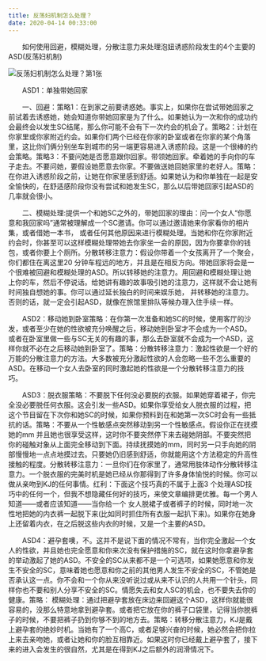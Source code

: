 ```yaml
---
title: 反荡妇机制怎么处理？
date: 2020-04-14 00:33:00
---
```




　　如何使用回避，模糊处理，分散注意力来处理泡妞诱惑阶段发生的4个主要的ASD(反荡妇机制)

![反荡妇机制怎么处理？第1张](/img/06d2597d2c47df6c5b256cc0ae50f496.jpg)

　　ASD1：单独带她回家

　　一、回避：策略1：在到家之前要诱惑她。事实上，如果你在尝试带她回家之前试着去诱惑她，她会知道你带她回家是为了什么。如果她认为一次和你的成功约会最终会以发生SC结尾，那么你可能不会有下一次约会的机会了。策略2：计划在你家里或你家附近约会。如果你们两个已经在你家的卧室或者在你家的某个角落里，这比你们俩分别坐车到城市的另一端更容易进入诱惑阶段。这是一个很棒的约会策略。策略3：不要问她是否愿意跟你回家。带领她回家。牵着她的手向你的车子走去。不要问她，要假设她愿意去你家。不要做送她回她家里的老好人。策略：在你进入诱惑阶段之前，让她在你家里感到舒适。如果她认为和你单独在一起是安全愉快的，在舒适感阶段你没有尝试和她发生SC，那么以后带她回家引起ASD的几率就会很小。

　　二、模糊处理:提供一个和她SC之外的，带她回家的理由：问一个女人“你愿意和我回家吗”通常被理解成一个SC邀请。你可以通过邀请她来你家看你的相片集，或者借她一本书， 或者任何其他原因来进行模糊处理。当她和你在你家附近约会时，你甚至可以这样模糊处理带她去你家坐一会的原因，因为你要拿你的钱包，或者你要上个厕所。分散转移注意力：假设你带着一个女孩离开了一个聚会，你们都住在离这里20 分钟车程远的地方，并且是在相反方向。带她回家将会是一个很难被回避和模糊处理的ASD。所以转移她的注意力。用回避和模糊处理让她上你的车，然后不停说话。给她讲有趣的故事吸引她的注意力，这样就不会让她有时间独自想她的事。你可以通过延长独白的时间来娱乐她， 并转移她的注意力。否则的话，就一定会引起ASD，就像在旅馆里排队等候办理入住手续一样。

　　ASD2：移动她到卧室策略：在你第一次准备和她SC的时候，使用客厅的沙发，或者至少在她的性欲被充分唤醒之后，移动她到卧室才不会成为一个ASD。或者在卧室里做一些与SC无关的有趣的事，那么去卧室就不会成为一个ASD，这样你就不必在之后移动她到卧室了。策略：分散转移注意力：激起性欲是一个好的万能的分散注意力的方法。大多数被充分激起性欲的人会忽略一些不怎么重要的ASD。在移动一个女人去卧室的同时激起她的性欲是一个分散转移注意力的技巧。

　　ASD3：脱衣服策略：不要脱下任何没必要脱的衣服。如果她穿着裙子，你完全没必要脱任何衣服。这会引发一些ASD。如果你享受给女人脱衣服的过程，把这个节目留在下次你和她SC的时候，如果你预料到在和她第一次SC时会有一些抵抗的话。策略：不要从一个性敏感点突然移动到另一个性敏感点。假设你正在抚摸她的mm 并且她也很享受这样，这时你不要突然停下来去碰她阴部。不要突然把你的碰触对象从上面完全移动到下面。持续抚摸她的mm，同时另一只手向她的阴部慢慢地一点点地摸过去。只要她仍旧感到舒适，你就能用这个方法稳定的升高性接触的程度。分散转移注意力：一旦你们在你家里了，通常用肢体动作分散转移注意力。一个脱衣服的完美时机是她已经从你那得到了许多身体愉悦的时候。你可以做从亲吻到KJ的任何事情。红利：下面这个技巧真的不属于上面3 个处理ASD技巧中的任何一个，但我不想隐藏任何好的技巧，来使文章编排更优雅。每一个男人知道——或者应该知道——当你给一个 女人脱裙子或者裤子的时候，同时地一次性地把她的内衣裤一起脱下来(比如同时抓住所有衣服一起扒下来)。如果你在她身上还留着内衣，在之后脱这些内衣的时候，又是一个主要的ASD。

　　ASD4：避孕套噢，不。这并不是说下面的情况不常有，当你完全激起一个女人的性欲，并且她也完全愿意和你来次没有保护措施的SC，就在这时你拿避孕套的举动激起了她的ASD。不安全的SC从来都不是一个可选项，如果她愿意和你发生不安全的SC，意味着她也愿意和你之前的其他男人发生不安全的SC，不管她是否承认这一点。你不会和一个你从来没听说过或从来不认识的人共用一个针头，同样你也不要和别人分享不安全的SC。情愿失去和女人SC的机会，也不要失去你的健康。策略： 模糊处理：通过把避孕套放在床边来回避这个ASD，这样你就能很容易的，没那么特意地拿到避孕套。或者把它放在你的裤子口袋里，记得当你脱裤子的时候，不要把裤子扔到你够不到的地方去。策略：转移分散注意力，KJ是戴上避孕套的绝妙时机。当她有了一个高C，或者足够兴奋的时候，她必然会把你拉上来去亲吻她，或者让她和你的脸互相靠近。如果这时你已经戴上避孕套了，接下来的进入会发生的很自然，尤其是在得到KJ之后额外的润滑情况下。